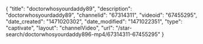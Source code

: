{
    "title": "doctorwhosyourdaddy89",
    "description": "doctorwhosyourdaddy89",
    "channelid": "67314311",
    "videoid": "67455295",
    "date_created": "1471020302",
    "date_modified": "1471022351",
    "type": "captivate",
    "layout": "channelVideo",
    "url": "\/star-search\/doctorwhosyourdaddy896-mp4\/67314311-67455295"
}